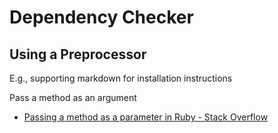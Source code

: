 # Dependency Checker

## Using a Preprocessor

E.g., supporting markdown for installation instructions

Pass a method as an argument

* [Passing a method as a parameter in Ruby - Stack Overflow](http://stackoverflow.com/questions/522720/passing-a-method-as-a-parameter-in-ruby)